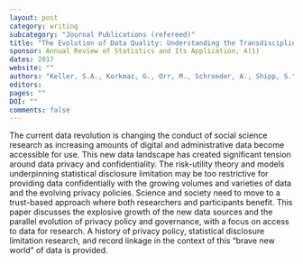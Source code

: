 ```yaml
---
layout: post
category: writing
subcategory: "Journal Publications (refereed)"
title: "The Evolution of Data Quality: Understanding the Transdisciplinary Origins of Data Quality Concepts and Approaches"
sponsor: Annual Review of Statistics and Its Application, 4(1)
dates: 2017
website: ""
authors: "Keller, S.A., Korkmaz, G., Orr, M., Schroeder, A., Shipp, S."
editors:
pages: ""
DOI: ""
comments: false
---
```

The current data revolution is changing the conduct of social science research as increasing amounts of digital and administrative data become accessible for use. This new data landscape has created significant tension around data privacy and confidentiality. The risk-utility theory and models underpinning statistical disclosure limitation may be too restrictive for providing data confidentially with the growing volumes and varieties of data and the evolving privacy policies. Science and society need to move to a trust-based approach where both researchers and participants benefit. This paper discusses the explosive growth of the new data sources and the parallel evolution of privacy policy and governance, with a focus on access to data for research. A history of privacy policy, statistical disclosure limitation research, and record linkage in the context of this “brave new world” of data is provided.
